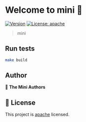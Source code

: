 # Welcome to mini 👋
[![Version](https://img.shields.io/npm/v/mini.svg)](https://www.npmjs.com/package/mini)
[![License: apache](https://img.shields.io/badge/License-apache-yellow.svg)](https://github.com/gzwillyy/mini/blob/main/LICENSE)

> mini

## Run tests

```sh
make build
```

## Author

👤 **The Mini Authors**


## 📝 License

This project is [apache](https://github.com/gzwillyy/mini/blob/main/LICENSE) licensed.